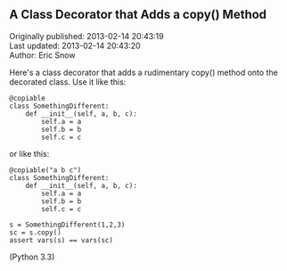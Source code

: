 ## A Class Decorator that Adds a copy() Method  
Originally published: 2013-02-14 20:43:19  
Last updated: 2013-02-14 20:43:20  
Author: Eric Snow  
  
Here's a class decorator that adds a rudimentary copy() method onto the decorated class.  Use it like this:

    @copiable
    class SomethingDifferent:
        def __init__(self, a, b, c):
            self.a = a
            self.b = b
            self.c = c

or like this:

    @copiable("a b c")
    class SomethingDifferent:
        def __init__(self, a, b, c):
            self.a = a
            self.b = b
            self.c = c

    s = SomethingDifferent(1,2,3)
    sc = s.copy()
    assert vars(s) == vars(sc)

(Python 3.3)
